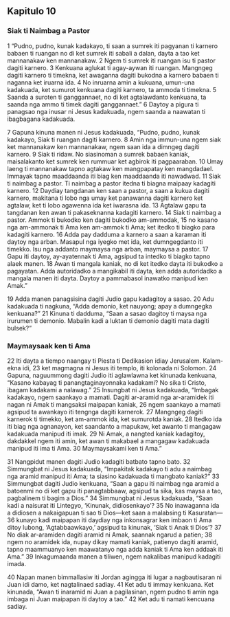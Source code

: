 Kapitulo 10
-----------

### Siak ti Naimbag a Pastor

1 “Pudno, pudno, kunak kadakayo, ti saan a sumrek iti pagyanan ti karnero babaen ti ruangan no di ket sumrek iti sabali a dalan, dayta a tao ket mannanakaw ken mannanakaw.
2 Ngem ti sumrek iti ruangan isu ti pastor dagiti karnero.
3 Kenkuana aglukat ti agay-aywan iti ruangan. Mangngeg dagiti karnero ti timekna, ket awaganna dagiti bukodna a karnero babaen ti naganna ket iruarna ida.
4 No inruarna amin a kukuana, umun-una kadakuada, ket sumurot kenkuana dagiti karnero, ta ammoda ti timekna.
5 Saanda a suroten ti ganggannaet, no di ket agtalawdanto kenkuana, ta saanda nga ammo ti timek dagiti ganggannaet.”
6 Daytoy a pigura ti panagsao nga inusar ni Jesus kadakuada, ngem saanda a naawatan ti ibagbagana kadakuada.

7 Gapuna kinuna manen ni Jesus kadakuada, “Pudno, pudno, kunak kadakayo, Siak ti ruangan dagiti karnero.
8 Amin nga immun-una ngem siak ket mannanakaw ken mannanakaw, ngem saan ida a dimngeg dagiti karnero.
9 Siak ti ridaw. No siasinoman a sumrek babaen kaniak, maisalakanto ket sumrek ken rummuar ket agbirok iti pagpaaraban.
10 Umay laeng ti mannanakaw tapno agtakaw ken mangpapatay ken mangdadael. Immayak tapno maaddaanda iti biag ken maaddaanda iti nawadwad.
11 Siak ti naimbag a pastor. Ti naimbag a pastor itedna ti biagna maipaay kadagiti karnero.
12 Daydiay tangdanan ken saan a pastor, a saan a kukua dagiti karnero, makitana ti lobo nga umay ket panawanna dagiti karnero ket agtalaw, ket ti lobo agawenna ida ket iwarasna ida.
13 Agtalaw gapu ta tangdanan ken awan ti pakaseknanna kadagiti karnero.
14 Siak ti naimbag a pastor. Ammok ti bukodko ken dagiti bukodko am-ammodak,
15 no kasano nga am-ammonak ti Ama ken am-ammok ti Ama; ket itedko ti biagko para kadagiti karnero.
16 Adda pay dadduma a karnero a saan a karaman iti daytoy nga arban. Masapul nga iyegko met ida, ket dumngegdanto iti timekko. Isu nga addanto maymaysa nga arban, maymaysa a pastor.
17 Gapu iti daytoy, ay-ayatennak ti Ama, agsipud ta intedko ti biagko tapno alaek manen.
18 Awan ti mangala kaniak, no di ket itedko dayta iti bukodko a pagayatan. Adda autoridadko a mangikabil iti dayta, ken adda autoridadko a mangala manen iti dayta. Daytoy a pammabasol inawatko manipud ken Amak.”

19 Adda manen panagsisina dagiti Judio gapu kadagitoy a sasao.
20 Adu kadakuada ti nagkuna, “Adda demonio, ket nauyong; apay a dumngegka kenkuana?”
21 Kinuna ti dadduma, “Saan a sasao dagitoy ti maysa nga irurumen ti demonio. Mabalin kadi a luktan ti demonio dagiti mata dagiti bulsek?”

### Maymaysaak ken ti Ama

22 Iti dayta a tiempo naangay ti Piesta ti Dedikasion idiay Jerusalem. Kalam-ekna idi,
23 ket magmagna ni Jesus iti templo, iti kolonada ni Solomon.
24 Gapuna, naguummong dagiti Judio iti aglawlawna ket kinunada kenkuana, “Kasano kabayag ti panangtaginayonnaka kadakami? No sika ti Cristo, ibagam kadakami a nalawag.”
25 Insungbat ni Jesus kadakuada, “Imbagak kadakayo, ngem saankayo a mamati. Dagiti ar-aramid nga ar-aramidek iti nagan ni Amak ti mangsaksi maipapan kaniak,
26 ngem saankayo a mamati agsipud ta awankayo iti tengnga dagiti karnerok.
27 Mangngeg dagiti karnerok ti timekko, ket am-ammok ida, ket sumurotda kaniak.
28 Itedko ida iti biag nga agnanayon, ket saandanto a mapukaw, ket awanto ti mangagaw kadakuada manipud iti imak.
29 Ni Amak, a nangted kaniak kadagitoy, dakdakkel ngem iti amin, ket awan ti makabael a mangagaw kadakuada manipud iti ima ti Ama.
30 Maymaysakami ken ti Ama.”

31 Nangpidut manen dagiti Judio kadagiti batbato tapno bato.
32 Simmungbat ni Jesus kadakuada, “Impakitak kadakayo ti adu a naimbag nga aramid manipud iti Ama; ta siasino kadakuada ti mangbato kaniak?”
33 Simmungbat dagiti Judio kenkuana, “Saan a gapu iti naimbag nga aramid a batoenmi no di ket gapu iti panagtabbaaw, agsipud ta sika, kas maysa a tao, pagbalinem ti bagim a Dios.”
34 Simmungbat ni Jesus kadakuada, “Saan kadi a naisurat iti Lintegyo, ‘Kinunak, didiosenkayo’?
35 No inawaganna ida a didiosen a nakaigapuan ti sao ti Dios—ket saan a malabsing ti Kasuratan—
36 kunayo kadi maipapan iti daydiay nga inkonsagrar ken imbaon ti Ama ditoy lubong, ‘Agtabbaawkayo,’ agsipud ta kinunak, ‘Siak ti Anak ti Dios’?
37 No diak ar-aramiden dagiti aramid ni Amak, saannak ngarud a patien;
38 ngem no aramidek ida, nupay dikay mamati kaniak, patienyo dagiti aramid, tapno maammuanyo ken maawatanyo nga adda kaniak ti Ama ken addaak iti Ama.”
39 Inkagumaanda manen a tiliwen, ngem nakalibas manipud kadagiti imada.

40 Napan manen bimmallasiw iti Jordan agingga iti lugar a nagbautisaran ni Juan idi damo, ket nagtalinaed sadiay.
41 Ket adu ti immay kenkuana. Ket kinunada, “Awan ti inaramid ni Juan a pagilasinan, ngem pudno ti amin nga imbaga ni Juan maipapan iti daytoy a tao.”
42 Ket adu ti namati kencuana sadiay.
